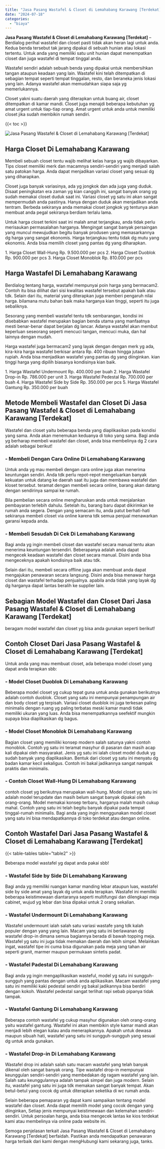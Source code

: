 ```yaml
---
title: "Jasa Pasang Wastafel & Closet di Lemahabang Karawang [Terdekat]"
date: "2024-07-18"
categories: 
  - "biaya"
---
```


**Jasa Pasang Wastafel & Closet di Lemahabang Karawang \[Terdekat\]** – Berdialog perihal wastafel dan closet pasti tidak akan heran lagi untuk anda. Kedua benda tersebut tak jarang dipakai di sebuah hunian atau lokasi tertentu. Untuk anda yang memiliki satu unit hunian dapat menempatkan closet dan juga wastafel di tempat tinggal anda.

Wastafel sendiri adalah sebuah benda yang dipakai untuk membersihkan tangan ataupun keadaan yang lain. Wastafel kini telah ditempatkan di sebagian tempat seperti tempat tinggalan, resto, dan beraneka jenis lokasi yang lain. Adanya wastafel akan memudahkan siapa saja yg memerlukannya.

Closet yakni suatu daerah yang diterapkan untuk buang air, closet ditempatkan di kamar mandi. Closet juga menajdi beberapa kebutuhan yg amat urgent untuk tiap-tiap orang. Amat urgent untuk anda untuk memiliki closet jika sudah membikin rumah sendiri.

{{< toc >}}

![Jasa Pasang Wastafel & Closet di Lemahabang Karawang [Terdekat]](/images/wastafel-closet-murah05.png)

## Harga Closet Di Lemahabang Karawang

Membeli sebuah closet tentu wajib melihat kelas harga yg wajib dibayarkan. Tips closet memiliki merk dan macamnya sendiri-sendiri yang menjadi salah satu patokan harga. Anda dapat menjadikan variasi closet yang sesuai dg yang diharapkan.

Closet juga banyak variasinya, ada yg jongkok dan ada juga yang duduk. Disaat peningkatan era zaman yg kian canggih ini, sangat banyak orang yg sudah memakai closet duduk saat ini. Variasi closet yg satu ini akan sangat mempermudah anda pastinya. Hanya dengan duduk akan menjadikan anda tentram. Berbeda sekiranya anda memakai closet jongkok yg tentunya akan membuat anda pegal sekiranya berdiam terlalu lama.

Untuk harga closet terkini saat ini malah amat terjangkau, anda tidak perlu merisaukan permasalahan harganya. Mengingat sangat banyak persaingan yang muncul mewujudkan begitu banyak produsen yang memasarkannya dg harga yang sangat ekonomis. Harga terjangkau tentu tidak dg mutu yang ekonomis. Anda bisa memilih closet yang pantas dg yang diharapkan.

1\. Harga Closet Wall-Hung Rp. 9.500.000 per pcs 2. Harga Closet Duoblok Rp. 900.000 per pcs 3. Harga Closet Monoblok Rp. 810.000 per pcs

## Harga Wastafel Di Lemahabang Karawang

Berdialog tentang harga, wastafel mempunyai poin harga yang bermacam2. Contoh itu bisa dilihat dari sisi kwalitas wastafel tersebut apakah baik atau tdk. Selain dari itu, material yang diterapkan juga memberi pengaruh nilai harga. bilamana mutu bahan baik maka harganya kian tinggi, seperti itu juga sebaliknya.

Sesorang yang membeli wastafel tentu tdk sembarangan, kondisi ini disebabkan wastafel merupakan bagian benda utama yang manfaatnya mesti benar-benar dapat berjalan dg lancar. Adanya wastafel akan membut keperluan seseorang seperti mencuci tangan, mencuci muka, dan hal lainnya dengan mudah.

Harga wastafel juga bermacam2 yang layak dengan dengan merk yg ada, kira-kira harga wastafel berkisar antara Rp. 400 ribuan hingga jutaan rupiah. Anda bisa menjadikan wastafel yang pantas dg yang diinginkan. kian tinggi harga yang dipilih biasanya kondisinya kian baik.

1\. Harga Wastafel Undermount Rp. 400.000 per buah 2. Harga Wastafel Drop-in Rp. 786.000 per unit 3. Harga Wastafel Pedestal Rp. 700.000 per buah 4. Harga Wastafel Side by Side Rp. 350.000 per pcs 5. Harga Wastafel Gantung Rp. 350.000 per buah

## Metode Membeli Wastafel dan Closet Di Jasa Pasang Wastafel & Closet di Lemahabang Karawang \[Terdekat\]

Wastafel dan closet yaitu beberapa benda yang diaplikasikan pada kondisi yang sama. Anda akan menemukan keduanya di toko yang sama. Bagi anda yg berharap membeli wastafel dan closet, anda bisa membelinya dg 2 cara adalah sebagai berikut!

### \- Membeli Dengan Cara Online Di Lemahabang Karawang

Untuk anda yg mau membeli dengan cara online juga akan menerima keuntungan sendiri. Anda tdk perlu repot-repot mengeluarkan banyak kekuatan untuk datang ke daerah saat itu juga dan membawa wastafel dan kloset tersebut. teramat dengan membeli secara online, barang akan datang dengan sendirinya sampai ke rumah.

Bila pembelian secara online mengharuskan anda untuk menjalankan pembayaran terlebih dahulu. Setelah itu, barang baru dapat dikirimkan ke rumah anda segera. Dengan yang semacam itu, anda patut berhati-hati sekiranya membeli closet via online karena tdk semua penjual menawarkan garansi kepada anda.

### \- Membeli Sesudah Di Cek Di Lemahabang Karawang

Bagi anda yg ingin membeli closet dan wastafel secara manual tentu akan menerima keuntungan tersendiri. Beberapanya adalah anda dapat mengecek keadaan wastafel dan closet secara manual. Disini anda bisa mengeceknya apakah kondisinya baik atau tdk.

Selain dari itu, membeli secara offline juga akan membuat anda dapat mengajukan penawaran secara langsung. Disini anda bisa menawar harga closet dan wastafel terhadap penjualnya. apabila anda tidak yang layak dg dg harganya dapat lantas beralih ke supplier lain.

## Sebagian Model Wastafel dan Closet Dari Jasa Pasang Wastafel & Closet di Lemahabang Karawang \[Terdekat\]

beragam model wastafel dan closet yg bisa anda gunakan seperti berikut!

## Contoh Closet Dari Jasa Pasang Wastafel & Closet di Lemahabang Karawang \[Terdekat\]

Untuk anda yang mau membuat closet, ada beberapa model closet yang dapat anda terapkan sbb:

### \- Model Closet Duoblok Di Lemahabang Karawang

Beberapa model closet yg cukup tepat guna untuk anda gunakan berikutnya adalah contoh duoblok. Closet yang satu ini mempunyai penampungan air dan body closet yg terpisah. Variasi closet duoblok ini juga terkesan paling minimalis dengan ruang yg paling terbatas meski kamar mandi tidak memiliki ukuran yang luas. Anda bisa menempatkannya seefektif mungkin supaya bisa diaplikasikan dg bagus.

### \- Model Closet Monoblok Di Lemahabang Karawang

Bagian closet yang memiliki konsep modern salah satunya yakni contoh monoblok. Contoh yg satu ini teramat masyhur di pasaran dan masih acap kali dipakai oleh masyarakat. Jenis yg satu ini ialah closet model duduk yg sudah banyak yang diaplikasikan. Bentuk dari closet yg satu ini menyatu dg badan kamar kecil sekaligus. Contoh ini bakal jadikannya sangat nampak praktis dan minimalis.

### \- Contoh Closet Wall-Hung Di Lemahabang Karawang

contoh closet yg berikutnya merupakan wall-hung. Model closet yg satu ini adalah model terupdate dan masih belum sangat banyak dipakai oleh orang-orang. Model memakai konsep terbaru, harganya malah masih cukup mahal. Contoh yang satu ini telah begitu banyak dipakai pada tempat tinggal-rumah minimalis. Bagi anda yang ingin menggunakan model closet yang satu ini bisa mendapatkannya di toko terdekat atau dengan online.

## Contoh Wastafel Dari Jasa Pasang Wastafel & Closet di Lemahabang Karawang \[Terdekat\]

{{< table-tables table="table2" >}}

Beberapa model wastafel yg dapat anda pakai sbb!

### \- Wastafel Side by Side Di Lemahabang Karawang

Bagi anda yg memiliki ruangan kamar manding lebar ataupun luas, wastafel side by side amat yang layak dg untuk anda terapkan. Wastafel ini memiliki beberapa keistimewaan diantaranya seperti multifungsi dan dilengkapi meja cabinet, wujud yg lebar dan bisa dipakai untuk 2 orang sekalian.

### \- Wastafel Undermount Di Lemahabang Karawang

Wastafel undermount ialah salah satu variasi wastafe yang tdk kalah populer dengan yang yang lain. Macam yang satu ini berlawanan dg wastafel drop-in dimana semua bagiannya berada di bawah topping meja. Wastafel yg satu ini juga tidak memakan daerah dan lebih simpel. Melainkan ingat, wastafel tipe ini cuma bisa digunakan pada meja yang tahan air seperti granit, marmer maupun permukaan sintetis padat.

### \- Wastafel Padestal Di Lemahabang Karawang

Bagi anda yg ingin mengaplikasikan wasteful, model yg satu ini sungguh-sungguh yang pantas dengan untuk anda aplikasikan. Macam wastafel yang satu ini memiliki kaki pedestal sendiri yg bakal jadikannya bisa berdiri dengan kokoh. Wastafel pedestal sangat terlihat rapi sebab pipanya tidak tampak.

### \- Wastafel Gantung Di Lemahabang Karawang

Beberapa contoh wastafel yg cukup masyhur digunakan oleh orang-orang yaitu wastafel gantung. Wastafel ini akan membikin style kamar mandi akan menjadi lebih elegan kalau anda menerapkannya. Apakah untuk dewasa maupun sibuah hati, wastafel yang satu ini sungguh-sungguh yang sesuai dg untuk anda gunakan.

### \- Wastafel Drop-in Di Lemahabang Karawang

Wastafel drop ini adalah salah satu macam wastafel yang telah banyak dikenal oleh sangat banyak orang. Tipe wastafel drop-in mempunyai keunggulan sendiri-sendiri yang membedakan dg ragam wastafel yang lain. Salah satu keunggulannya adalah tampak simpel dan juga modern. Selain itu, wastafel yang satu ini juga tdk memakan sangat banyak tempat. Akan betul-betul yang cocok dg untuk diterapkan seketika di wc rumah anda.

Selain beberapa pemaparan yg dapat kami sampaikan tentang model wastafel dan closet. Anda dapat memilih model yang cocok dengan yang diinginkan, Setiap jenis mempunyai keistimewaan dan kelemahan sendiri-sendiri. Untuk persoalan harga, anda bisa mengecek lantas ke kios terdekat kami atau membelinya via online pada website ini.

Semoga penjelasan terkait Jasa Pasang Wastafel & Closet di Lemahabang Karawang \[Terdekat\] berfaidah. Pastikan anda mendapatkan penawaran harga terbaik dari kami dengan mengHubungi kami sekarang juga, tanks.
